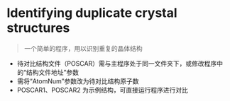 # Identifying duplicate crystal structures
> 一个简单的程序，用以识别重复的晶体结构

- 待对比结构文件（POSCAR）需与主程序处于同一文件夹下，或修改程序中的“结构文件地址”参数
- 需将“AtomNum”参数改为待对比结构原子数
- POSCAR1、POSCAR2 为示例结构，可直接运行程序进行对比
